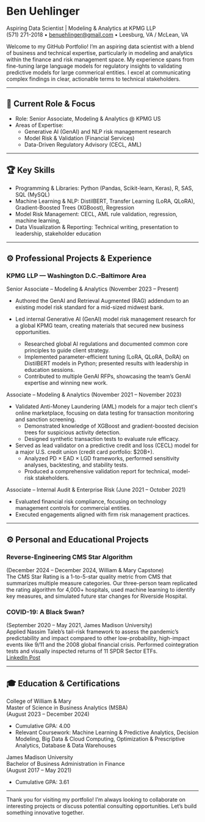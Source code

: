 # Ben Uehlinger

Aspiring Data Scientist | Modeling & Analytics at KPMG LLP  
(571) 271-2018 • [benuehlinger@gmail.com](mailto:benuehlinger@gmail.com) • Leesburg, VA / McLean, VA

Welcome to my GitHub Portfolio! I’m an aspiring data scientist with a blend of business and technical expertise, particularly in modeling and analytics within the finance and risk management space. My experience spans from fine-tuning large language models for regulatory insights to validating predictive models for large commerical entities. I excel at communicating complex findings in clear, actionable terms to technical stakeholders.

---

## 💼 Current Role & Focus
- Role: Senior Associate, Modeling & Analytics @ KPMG US
- Areas of Expertise:
  - Generative AI (GenAI) and NLP risk management research  
  - Model Risk & Validation (Financial Services)  
  - Data-Driven Regulatory Advisory (CECL, AML)

---

## 🏆 Key Skills

- Programming & Libraries: Python (Pandas, Scikit-learn, Keras), R, SAS, SQL (MySQL)  
- Machine Learning & NLP: DistilBERT, Transfer Learning (LoRA, QLoRA), Gradient-Boosted Trees (XGBoost), Regression  
- Model Risk Management: CECL, AML rule validation, regression, machine learning,  
- Data Visualization & Reporting: Technical writing, presentation to leadership, stakeholder education

---

## ⚙️ Professional Projects & Experience

### KPMG LLP — Washington D.C.–Baltimore Area

Senior Associate – Modeling & Analytics (November 2023 – Present)  

- Authored the GenAI and Retrieval Augmented (RAG) addendum to an existing model risk standard for a mid-sized midwest bank. 

- Led internal Generative AI (GenAI) model risk management research for a global KPMG team, creating materials that secured new business opportunities.  
  - Researched global AI regulations and documented common core principles to guide client strategy.  
  - Implemented parameter-efficient tuning (LoRA, QLoRA, DoRA) on DistilBERT models in Python; presented results with leadership in education sessions.  
  - Contributed to multiple GenAI RFPs, showcasing the team’s GenAI expertise and winning new work. 

Associate – Modeling & Analytics (November 2021 – November 2023)  
- Validated Anti-Money Laundering (AML) models for a major tech client's online marketplace, focusing on data testing for transaction monitoring and sanction screening.  
  - Demonstrated knowledge of XGBoost and gradient-boosted decision trees for suspicious activity detection.  
  - Designed synthetic transaction tests to evaluate rule efficacy.  
- Served as lead validator on a predictive credit and loss (CECL) model for a major U.S. credit union (credit card portfolio: $20B+).  
  - Analyzed PD × EAD × LGD frameworks, performed sensitivity analyses, backtesting, and stability tests.  
  - Produced a comprehensive validation report for technical, model-risk stakeholders.

Associate – Internal Audit & Enterprise Risk (June 2021 – October 2021)  
- Evaluated financial risk compliance, focusing on technology management controls for commercial entities.  
- Executed engagements aligned with firm risk management practices.

---

## ⚙️ Personal and Educational Projects

### Reverse-Engineering CMS Star Algorithm  
(December 2024 – December 2024, William & Mary Capstone)  
The CMS Star Rating is a 1-to-5-star quality metric from CMS that summarizes multiple measure categories. Our three-person team replicated the rating algorithm for 4,000+ hospitals, used machine learning to identify key measures, and simulated future star changes for Riverside Hospital.

### COVID-19: A Black Swan? 
(September 2020 – May 2021, James Madison University)  
Applied Nassim Taleb’s tail-risk framework to assess the pandemic’s predictability and impact compared to other low-probability, high-impact events like 9/11 and the 2008 global financial crisis. Performed cointegration tests and visually inspected returns of 11 SPDR Sector ETFs.  
[LinkedIn Post](https://www.linkedin.com/posts/benuehlinger_covid-19-a-black-swan-activity-6805583797850005505-TC78?utm_source=share&utm_medium=member_desktop)

---

## 🎓 Education & Certifications

College of William & Mary  
Master of Science in Business Analytics (MSBA)  
(August 2023 – December 2024)  
- Cumulative GPA: 4.00  
- Relevant Coursework: Machine Learning & Predictive Analytics, Decision Modeling, Big Data & Cloud Computing, Optimization & Prescriptive Analytics, Database & Data Warehouses

James Madison University  
Bachelor of Business Administration in Finance  
(August 2017 – May 2021)  
- Cumulative GPA: 3.61  

---

Thank you for visiting my portfolio! I’m always looking to collaborate on interesting projects or discuss potential consulting opportunities. Let’s build something innovative together.

